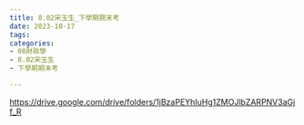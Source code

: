 ```yaml
---
title: 8.02宋玉生_下學期期末考
date: 2023-10-17
tags: 
categories:
- 08財政學
- 8.02宋玉生
- 下學期期末考

---
```

https://drive.google.com/drive/folders/1jBzaPEYhIuHg1ZMOJlbZARPNV3aGjf_R

